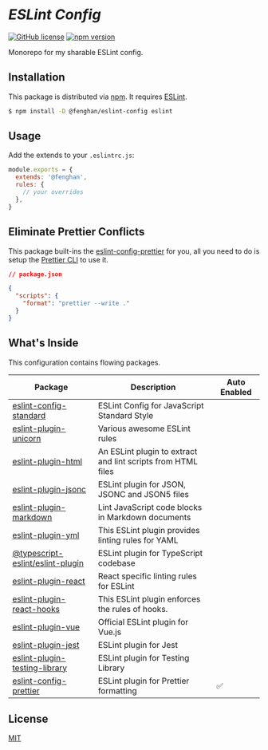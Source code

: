 # <em><b>ESLint Config</b></em>

[![GitHub license](https://img.shields.io/github/license/fenghan34/eslint-config)](https://github.com/fenghan34/eslint-config/blob/main/LICENSE) [![npm version](https://badge.fury.io/js/@fenghan%2Feslint-config.svg)](https://badge.fury.io/js/@fenghan%2Feslint-config)

Monorepo for my sharable ESLint config.

## Installation

This package is distributed via [npm](https://www.npmjs.com/package/@fenghan/eslint-config). It requires [ESLint](https://github.com/eslint/eslint).

```bash
$ npm install -D @fenghan/eslint-config eslint
```

## Usage

Add the extends to your `.eslintrc.js`:

```js
module.exports = {
  extends: '@fenghan',
  rules: {
    // your overrides
  },
}
```

## Eliminate Prettier Conflicts

This package built-ins the [eslint-config-prettier](https://github.com/prettier/eslint-config-prettier) for you, all you need to do is setup the [Prettier CLI](https://prettier.io/docs/en/cli.html) to use it.

```json
// package.json

{
  "scripts": {
    "format": "prettier --write ."
  }
}
```

## What's Inside

This configuration contains flowing packages.

| Package | Description | Auto Enabled |
| --------------------------------- | ---- | ------------ |
| [eslint-config-standard](https://github.com/standard/eslint-config-standard) | ESLint Config for JavaScript Standard Style |  |
| [eslint-plugin-unicorn](https://github.com/sindresorhus/eslint-plugin-unicorn) | Various awesome ESLint rules |  |
| [eslint-plugin-html](https://github.com/BenoitZugmeyer/eslint-plugin-html)  | An ESLint plugin to extract and lint scripts from HTML files  |  |
| [eslint-plugin-jsonc](https://ota-meshi.github.io/eslint-plugin-jsonc/) | ESLint plugin for JSON, JSONC and JSON5 files |  |
| [eslint-plugin-markdown](https://github.com/eslint/eslint-plugin-markdown)  | Lint JavaScript code blocks in Markdown documents |  |
| [eslint-plugin-yml](https://github.com/ota-meshi/eslint-plugin-yml) | This ESLint plugin provides linting rules for YAML |  |
| [@typescript-eslint/eslint-plugin](https://github.com/typescript-eslint/typescript-eslint/tree/main/packages/eslint-plugin) | ESLint plugin for TypeScript codebase |  |
| [eslint-plugin-react](https://github.com/yannickcr/eslint-plugin-react) | React specific linting rules for ESLint |  |
| [eslint-plugin-react-hooks](https://www.npmjs.com/package/eslint-plugin-react-hooks) | This ESLint plugin enforces the rules of hooks.  |  |
| [eslint-plugin-vue](https://github.com/vuejs/eslint-plugin-vue) | Official ESLint plugin for Vue.js |  |
| [eslint-plugin-jest](https://github.com/jest-community/eslint-plugin-jest)  | ESLint plugin for Jest |  |
| [eslint-plugin-testing-library](https://github.com/testing-library/eslint-plugin-testing-library) | ESLint plugin for Testing Library |  |
| [eslint-config-prettier](https://github.com/prettier/eslint-plugin-prettier#recommended-configuration) | ESLint plugin for Prettier formatting | ✅ |

## License

[MIT](./LICENSE)
